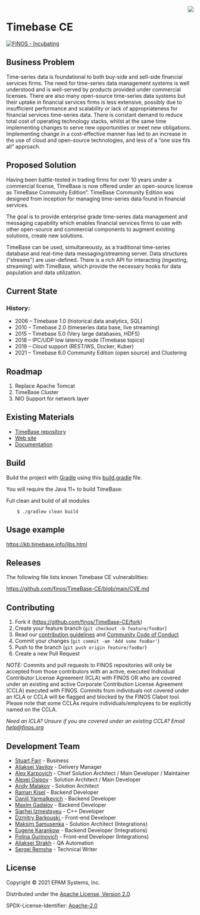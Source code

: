 <img align="right" src="https://github.com/finos/branding/blob/master/project-logos/active-project-logos/Timebase/tb-logo.png?raw=true">

# Timebase CE

[![FINOS - Incubating](https://cdn.jsdelivr.net/gh/finos/contrib-toolbox@master/images/badge-incubating.svg)](https://finosfoundation.atlassian.net/wiki/display/FINOS/Incubating)

## Business Problem

Time-series data is foundational to both buy-side and sell-side financial services firms. The need for time-series data management systems is well understood and is well-served by products provided under commercial licenses. There are also many open-source time-series data systems but their uptake in financial services firms is less extensive, possibly due to insufficient performance and scalability or lack of appropriateness for financial services time-series data.
There is constant demand to reduce total cost of operating technology stacks, whilst at the same time implementing changes to serve new opportunities or meet new obligations. Implementing change in a cost-effective manner has led to an increase in the use of cloud and open-source technologies, and less of a “one size fits all” approach.

## Proposed Solution

Having been battle-tested in trading firms for over 10 years under a commercial license, TimeBase is now offered under an open-source license as TimeBase Community Edition”. TimeBase Community Edition was designed from inception for managing time-series data found in financial services.

The goal is to provide enterprise grade time-series data management and messaging capability which enables financial services firms to use with other open-source and commercial components to augment existing solutions, create new solutions.

TimeBase can be used, simultaneously, as a traditional time-series database and real-time data messaging/streaming server. Data structures (“streams”) are user-defined. There is a rich API for interacting (ingesting, streaming) with TimeBase, which provide the necessary hooks for data population and data utilization.

## Current State

### History:

- 2006 – Timebase 1.0 (historical data analytics, SQL)    
- 2010 – Timebase 2.0 (timeseries data base, live streaming)    
- 2015 – Timebase 5.0 (Very large databases, HDFS)    
- 2018 – IPC/UDP low latency mode (Timebase topics)    
- 2019 – Cloud support (REST/WS, Docker, Kuber)    
- 2021 – Timebase 6.0 Community Edition (open source) and Clustering

## Roadmap

1. Replace Apache Tomcat
2. TimeBase Cluster
3. NIO Support for network layer

## Existing Materials

* [TimeBase repository](https://github.com/epam/TimeBase)
* [Web site](http://timebase.info)
* [Documentation](https://kb.timebase.info) 

## Build

Build the project with [Gradle](http://gradle.org/) using this
[build.gradle](https://github.com/finos/TimeBase-CE/blob/main/build.gradle) file.

You will require the Java 11+ to build TimeBase:

Full clean and build of all modules

```shell
    $ ./gradlew clean build
```

## Usage example

https://kb.timebase.info/libs.html


## Releases
The following file lists known Timebase CE vulnerabilities:

https://github.com/finos/TimeBase-CE/blob/main/CVE.md

## Contributing

1. Fork it (<https://github.com/finos/TimeBase-CE/fork>)
2. Create your feature branch (`git checkout -b feature/fooBar`)
3. Read our [contribution guidelines](.github/CONTRIBUTING.md) and [Community Code of Conduct](https://www.finos.org/code-of-conduct)
4. Commit your changes (`git commit -am 'Add some fooBar'`)
5. Push to the branch (`git push origin feature/fooBar`)
6. Create a new Pull Request

_NOTE:_ Commits and pull requests to FINOS repositories will only be accepted from those contributors with an active, executed Individual Contributor License Agreement (ICLA) with FINOS OR who are covered under an existing and active Corporate Contribution License Agreement (CCLA) executed with FINOS. Commits from individuals not covered under an ICLA or CCLA will be flagged and blocked by the FINOS Clabot tool. Please note that some CCLAs require individuals/employees to be explicitly named on the CCLA.

*Need an ICLA? Unsure if you are covered under an existing CCLA? Email [help@finos.org](mailto:help@finos.org)*

## Development Team

- [Stuart Farr](https://github.com/stuartfarr) - Business    
- [Aliaksei Vavilov](https://github.com/avavilau) - Delivery Manager    
- [Alex Karpovich](https://github.com/alex-karpovich) - Chief Solution Architect / Main Developer / Maintainer            
- [Alexei Osipov](https://github.com/alexei-osipov) - Solution Architect / Main Developer    
- [Andy Malakov](https://github.com/andymalakov) - Solution Architect     
- [Raman Kisel](https://github.com/Romkisel) - Backend Developer    
- [Daniil Yarmalkevich](https://github.com/ypldan) - Backend Developer      
- [Maxim Gadalov](https://github.com/Maxim-Gadalov) - Backend Developer     
- [Siarhei Izmestsyeu](https://github.com/sizmestiev) - C++ Developer     
- [Dzmitry Barkouski ](https://github.com/MitoZ) - Front-end Developer     
- [Maksim Samusenka](https://github.com/msamusenka) - Solution Architect (Integrations)     
- [Eugene Karankow](https://github.com/ekarankow) - Backend Developer (Integrations)     
- [Polina Gurinovich](https://github.com/PolinaGurinovich) - Front-end Developer (Integrations)     
- [Aliaksei Strakh](https://github.com/astrakh) - QA Automation     
- [Sergei Remsha](https://github.com/sr-remsha) - Technical Writer

## License

Copyright © 2021 EPAM Systems, Inc.

Distributed under the [Apache License, Version 2.0](http://www.apache.org/licenses/LICENSE-2.0).

SPDX-License-Identifier: [Apache-2.0](https://spdx.org/licenses/Apache-2.0)